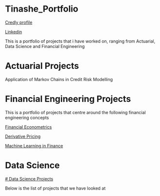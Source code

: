 # Tinashe_Portfolio
[Credly profile](https://www.credly.com/users/tinashe-muzambwa.fbbab15a)

[Linkedin](https://www.linkedin.com/in/tinashe-muzambwa-2862a014b/)

This is a portfolio of projects that i have worked on, ranging from Actuarial, Data Science and Financial Engineering

# Actuarial Projects

Application of Markov Chains in Credit Risk Modelling



# Financial Engineering Projects
This is a portfolio of projects that centre around the following financial engineering concepts

[Financial Econometrics](https://github.com/Tinashemuza/Financial_Econometrics)

[Derivative Pricing](https://github.com/Tinashemuza/Pricing-Derivatives)

[Machine Learning in Finance](https://github.com/Tinashemuza/Machine-Learning-in-Finance/blob/main/README.md)


# Data Science
[# Data Science Projects](https://github.com/Tinashemuza/Data-Science)

Below is the list of projects that we have looked at
